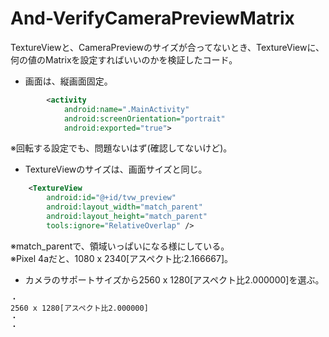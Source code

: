 # And-VerifyCameraPreviewMatrix
TextureViewと、CameraPreviewのサイズが合ってないとき、TextureViewに、何の値のMatrixを設定すればいいのかを検証したコード。

- 画面は、縦画面固定。
``` AndroidManifest.xml
        <activity
            android:name=".MainActivity"
            android:screenOrientation="portrait"
            android:exported="true">
```
※回転する設定でも、問題ないはず(確認してないけど)。

- TextureViewのサイズは、画面サイズと同じ。
``` fragment_main.xml
    <TextureView
        android:id="@+id/tvw_preview"
        android:layout_width="match_parent"
        android:layout_height="match_parent"
        tools:ignore="RelativeOverlap" />
```
※match_parentで、領域いっぱいになる様にしている。<br/>
※Pixel 4aだと、1080 x 2340[アスペクト比:2.166667]。

- カメラのサポートサイズから2560 x 1280[アスペクト比2.000000]を選ぶ。
``` fragment_main.xml
・
2560 x 1280[アスペクト比2.000000]
・
・
```
